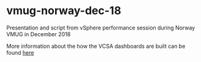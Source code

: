 # vmug-norway-dec-18

Presentation and script from vSphere performance session during Norway VMUG in December 2018

More information about the how the VCSA dashboards are built can be found [here](https://rudimartinsen.com/vsphere-performance)
